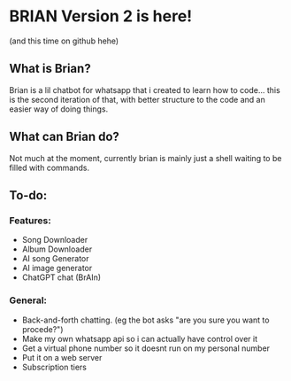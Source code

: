 # BRIAN Version 2 is here!
(and this time on github hehe)

## What is Brian?
Brian is a lil chatbot for whatsapp that i created to learn how to code... this is the second iteration of that, with better structure to the code and an easier way of doing things. 

## What can Brian do?
Not much at the moment, currently brian is mainly just a shell waiting to be filled with commands.

## To-do:
### Features:
 - Song Downloader
 - Album Downloader
 - AI song Generator
 - AI image generator
 - ChatGPT chat (BrAIn)
### General:
 - Back-and-forth chatting. (eg the bot asks "are you sure you want to procede?")
 - Make my own whatsapp api so i can actually have control over it
 - Get a virtual phone number so it doesnt run on my personal number
 - Put it on a web server
 - Subscription tiers

